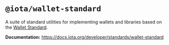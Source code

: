 # `@iota/wallet-standard`

A suite of standard utilities for implementing wallets and libraries based on the
[Wallet Standard](https://github.com/wallet-standard/wallet-standard/).

**Documentation:** https://docs.iota.org/developer/standards/wallet-standard
